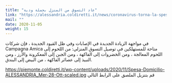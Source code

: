 ```yaml
---
title: "عاد التسوق من المنزل بحملة ودية"
link: "https://alessandria.coldiretti.it/news/coronavirus-torna-la-spesa-a-domicilio-con-campagna-amica/"
mail: ""
date: 2020-11-05
weight: 15
---
```


في مواجهة الزيادة الجديدة في الإصابات وفي ظل القيود الجديدة ، فإن شركات Campagna Amica متاحة للمستهلكين في توصيل التسوق المنزلي: من اللحوم إلى اللحوم المعالجة ، ومن الخضروات إلى الفاكهة ، ومن الجبن إلى المعكرونة والأرز ، ومن النبيذ إلى عصائر الفاكهة ، من البيض إلى البندق.

https://piemonte.coldiretti.it/wp-content/uploads/2020/11/Spesa-Domicilio-ALESSANDRIA_Mer-28-Ott-scaled.jpg قم بتنزيل الملصق على الرابط التالي 